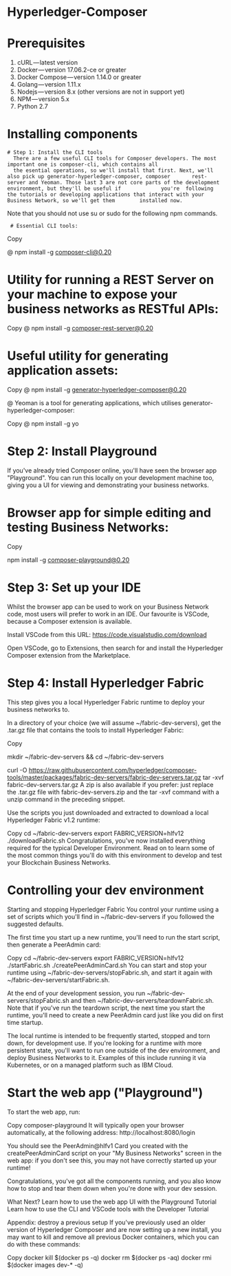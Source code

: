 # Hyperledger-Composer


# Prerequisites
 1. cURL — latest version
 2. Docker — version 17.06.2-ce or greater
 3. Docker Compose — version 1.14.0 or greater
 4. Golang — version 1.11.x
 5. Nodejs — version 8.x (other versions are not in support yet)
 6. NPM — version 5.x
 7. Python 2.7

  # Installing components
    # Step 1: Install the CLI tools
      There are a few useful CLI tools for Composer developers. The most important one is composer-cli, which contains all 
      the esential operations, so we'll install that first. Next, we'll also pick up generator-hyperledger-composer, composer       rest- server and Yeoman. Those last 3 are not core parts of the development environment, but they'll be useful if             you're  following the tutorials or developing applications that interact with your Business Network, so we'll get them        installed now.

Note that you should not use su or sudo for the following npm commands.

     # Essential CLI tools:

   Copy

 @     npm install -g composer-cli@0.20
   # Utility for running a REST Server on your machine to expose your business networks as RESTful APIs:

Copy
  @  npm install -g composer-rest-server@0.20
   # Useful utility for generating application assets:

Copy
@  npm install -g generator-hyperledger-composer@0.20
  
 @  Yeoman is a tool for generating applications, which utilises generator-hyperledger-composer:

Copy
@  npm install -g yo


# Step 2: Install Playground
   If you've already tried Composer online, you'll have seen the browser app "Playground". You can run this locally on your development machine too, giving you a UI for viewing and demonstrating your business networks.

 # Browser app for simple editing and testing Business Networks:

Copy

npm install -g composer-playground@0.20
# Step 3: Set up your IDE
Whilst the browser app can be used to work on your Business Network code, most users will prefer to work in an IDE. Our favourite is VSCode, because a Composer extension is available.

Install VSCode from this URL: https://code.visualstudio.com/download

Open VSCode, go to Extensions, then search for and install the Hyperledger Composer extension from the Marketplace.

# Step 4: Install Hyperledger Fabric
This step gives you a local Hyperledger Fabric runtime to deploy your business networks to.

In a directory of your choice (we will assume ~/fabric-dev-servers), get the .tar.gz file that contains the tools to install Hyperledger Fabric:

Copy

mkdir ~/fabric-dev-servers && cd ~/fabric-dev-servers

curl -O https://raw.githubusercontent.com/hyperledger/composer-tools/master/packages/fabric-dev-servers/fabric-dev-servers.tar.gz
tar -xvf fabric-dev-servers.tar.gz
A zip is also available if you prefer: just replace the .tar.gz file with fabric-dev-servers.zip and the tar -xvf command with a unzip command in the preceding snippet.

Use the scripts you just downloaded and extracted to download a local Hyperledger Fabric v1.2 runtime:

Copy
cd ~/fabric-dev-servers
export FABRIC_VERSION=hlfv12
./downloadFabric.sh
Congratulations, you've now installed everything required for the typical Developer Environment. Read on to learn some of the most common things you'll do with this environment to develop and test your Blockchain Business Networks.

# Controlling your dev environment
Starting and stopping Hyperledger Fabric
You control your runtime using a set of scripts which you'll find in ~/fabric-dev-servers if you followed the suggested defaults.

The first time you start up a new runtime, you'll need to run the start script, then generate a PeerAdmin card:

Copy
    cd ~/fabric-dev-servers
    export FABRIC_VERSION=hlfv12
    ./startFabric.sh
    ./createPeerAdminCard.sh
You can start and stop your runtime using ~/fabric-dev-servers/stopFabric.sh, and start it again with ~/fabric-dev-servers/startFabric.sh.

At the end of your development session, you run ~/fabric-dev-servers/stopFabric.sh and then ~/fabric-dev-servers/teardownFabric.sh. Note that if you've run the teardown script, the next time you start the runtime, you'll need to create a new PeerAdmin card just like you did on first time startup.

The local runtime is intended to be frequently started, stopped and torn down, for development use. If you're looking for a runtime with more persistent state, you'll want to run one outside of the dev environment, and deploy Business Networks to it. Examples of this include running it via Kubernetes, or on a managed platform such as IBM Cloud.

# Start the web app ("Playground")
To start the web app, run:

Copy
    composer-playground
It will typically open your browser automatically, at the following address: http://localhost:8080/login

You should see the PeerAdmin@hlfv1 Card you created with the createPeerAdminCard script on your "My Business Networks" screen in the web app: if you don't see this, you may not have correctly started up your runtime!

Congratulations, you've got all the components running, and you also know how to stop and tear them down when you're done with your dev session.

What Next?
Learn how to use the web app UI with the Playground Tutorial
Learn how to use the CLI and VSCode tools with the Developer Tutorial

Appendix: destroy a previous setup
If you've previously used an older version of Hyperledger Composer and are now setting up a new install, you may want to kill and remove all previous Docker containers, which you can do with these commands:

Copy
    docker kill $(docker ps -q)
    docker rm $(docker ps -aq)
    docker rmi $(docker images dev-* -q)
     
